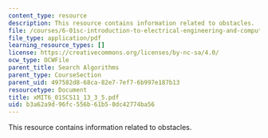 ```yaml
---
content_type: resource
description: This resource contains information related to obstacles.
file: /courses/6-01sc-introduction-to-electrical-engineering-and-computer-science-i-spring-2011/b3a62a9d96fc556b61b50dc42774ba56_MIT6_01SCS11_13_3_5.pdf
file_type: application/pdf
learning_resource_types: []
license: https://creativecommons.org/licenses/by-nc-sa/4.0/
ocw_type: OCWFile
parent_title: Search Algorithms
parent_type: CourseSection
parent_uid: 497582d8-68ca-82e7-7ef7-6b997e187b13
resourcetype: Document
title: xMIT6_01SCS11_13_3_5.pdf
uid: b3a62a9d-96fc-556b-61b5-0dc42774ba56
---
```

This resource contains information related to obstacles.